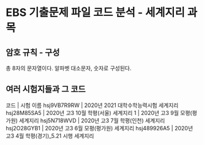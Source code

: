 # EBS 기출문제 파일 코드 분석 - 세계지리 과목
## 암호 규칙 - 구성
총 8자의 문자열이다.
알파벳 대소문자, 숫자로 구성된다.
## 여러 시험지들과 그 코드
코드      	| 시험 이름
hsj9VB7R9RW	| 2020년 2021 대학수학능력시험 세계지리
hsj28M85SA5	| 2020년 고3 10월 학평(서울) 세계지리
1	| 2020년 고3 9월 모평(평가원) 세계지리
hsj5N718WVD	| 2020년 고3 7월 학평(인천) 세계지리
hsj2O28GYB1	| 2020년 고3 6월 모평(평가원) 세계지리
hsj489926A5	| 2020년 고3 4월 학평(경기)_5.21 시행 세계지리
